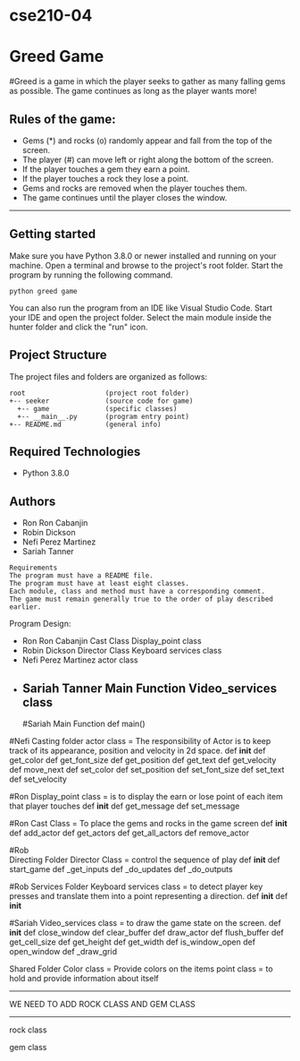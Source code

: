 # cse210-04

# Greed Game

#Greed is a game in which the player seeks to gather as many falling gems as possible. The game continues as long as the player wants more!

## Rules of the game:

- Gems (\*) and rocks (o) randomly appear and fall from the top of the screen.
- The player (#) can move left or right along the bottom of the screen.
- If the player touches a gem they earn a point.
- If the player touches a rock they lose a point.
- Gems and rocks are removed when the player touches them.
- The game continues until the player closes the window.

---

## Getting started

Make sure you have Python 3.8.0 or newer installed and running on your machine. Open a terminal and browse to the project's root folder. Start the program by running the following command.

```
python greed game
```

You can also run the program from an IDE like Visual Studio Code. Start your IDE and open the project folder. Select the main module inside the hunter folder and click the "run" icon.

## Project Structure

The project files and folders are organized as follows:

```
root                    (project root folder)
+-- seeker              (source code for game)
  +-- game              (specific classes)
  +-- __main__.py       (program entry point)
+-- README.md           (general info)
```

## Required Technologies

- Python 3.8.0

## Authors

- Ron Ron Cabanjin
- Robin Dickson
- Nefi Perez Martinez
- Sariah Tanner

```
Requirements
The program must have a README file.
The program must have at least eight classes.
Each module, class and method must have a corresponding comment.
The game must remain generally true to the order of play described earlier.
```

Program Design:

- Ron Ron Cabanjin
  Cast Class
  Display_point class
- Robin Dickson
  Director Class
  Keyboard services class
- Nefi Perez Martinez
  actor class
- Sariah Tanner
  Main Function
  Video_services class
  -------------------
  #Sariah
  Main Function
  def main()

#Nefi
Casting folder
actor class = The responsibility of Actor is to keep track of its appearance, position and velocity in 2d space.
def **init**
def get_color
def get_font_size
def get_position
def get_text
def get_velocity
def move_next
def set_color
def set_position
def set_font_size
def set_text
def set_velocity

#Ron
Display_point class = is to display the earn or lose point of each item that player touches
def **init**
def get_message
def set_message

#Ron
Cast Class = To place the gems and rocks in the game screen
def **init**
def add_actor
def get_actors
def get_all_actors
def remove_actor

#Rob  
Directing Folder
Director Class = control the sequence of play
def **init**
def start_game
def \_get_inputs
def \_do_updates
def \_do_outputs

#Rob
Services Folder
Keyboard services class = to detect player key presses and translate them into a point representing a direction.
def **init**
def **init**

#Sariah
Video_services class = to draw the game state on the screen.
def **init**
def close_window
def clear_buffer
def draw_actor
def flush_buffer
def get_cell_size
def get_height
def get_width
def is_window_open
def open_window
def \_draw_grid

Shared Folder
Color class = Provide colors on the items
point class = to hold and provide information about itself

---

WE NEED TO ADD ROCK CLASS AND GEM CLASS

---

rock class

gem class
